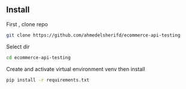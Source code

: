 ## Install

First , clone repo

```sh
git clone https://github.com/ahmedelsherifd/ecommerce-api-testing
```

Select dir

```sh
cd ecommerce-api-testing
```

Create and activate virtual environment venv then install

```sh
pip install -r requirements.txt
```
